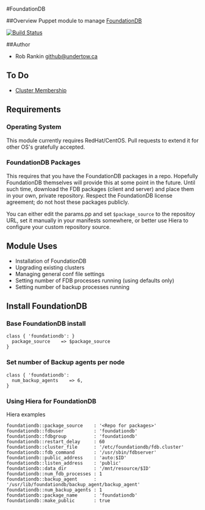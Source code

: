 #FoundationDB

##Overview
Puppet module to manage [FoundationDB](https://foundationdb.com/)

[![Build Status](https://travis-ci.org/BedeGaming/puppet-foundationdb.svg?branch=master)](https://travis-ci.org/BedeGaming/puppet-foundationdb)

##Author
* Rob Rankin <github@undertow.ca>

## To Do
* [Cluster Membership](https://github.com/BedeGaming/puppet-foundationdb/issues/6)

## Requirements

### Operating System
This module currently requires RedHat/CentOS.  Pull requests to extend it for other OS's gratefully accepted.

### FoundationDB Packages
This requires that you have the FoundationDB packages in a repo.  Hopefully FoundationDB themselves will provide this at some point in the future.  Until such time, download the FDB packages (client and server) and place them in your own, private repository.  Respect the FoundationDB license agreement; do not host these packages publicly.

You can either edit the params.pp and set `$package_source` to the repositoy URL, set it manually in your manifests somewhere, or better use Hiera to configure your custom repository source.

## Module Uses

* Installation of FoundationDB
* Upgrading existing clusters
* Managing general conf file settings
* Setting number of FDB processes running (using defaults only)
* Setting number of backup processes running

## Install FoundationDB

### Base FoundationDB install
```
class { 'foundationdb': }
  package_source    => $package_source
}
```

### Set number of Backup agents per node

```
class { 'foundationdb':
  num_backup_agents    => 6,
}
```

### Using Hiera for FoundationDB

Hiera examples

```
foundationdb::package_source    : '<Repo for packages>'
foundationdb::fdbuser           : 'foundationdb'
foundationdb::fdbgroup          : 'foundationdb'
foundationdb::restart_delay     : 60
foundationdb::cluster_file      : '/etc/foundationdb/fdb.cluster'
foundationdb::fdb_command       : '/usr/sbin/fdbserver'
foundationdb::public_address    : 'auto:$ID'
foundationdb::listen_address    : 'public'
foundationdb::data_dir          : '/mnt/resource/$ID'
foundationdb::num_fdb_processes : 1
foundationdb::backup_agent      : '/usr/lib/foundationdb/backup_agent/backup_agent'
foundationdb::num_backup_agents : 1
foundationdb::package_name      : 'foundationdb'
foundationdb::make_public       : true
```

